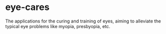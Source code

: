 # eye-cares
The applications for the curing and training of eyes, aiming to alleviate the typical eye problems like myopia, presbyopia, etc.
